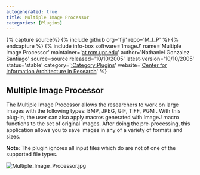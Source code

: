 ```yaml
---
autogenerated: true
title: Multiple Image Processor
categories: [Plugins]
---
```



{% capture source%}
{% include github org='fiji' repo='M\_I\_P' %}
{% endcapture %}
{% include info-box software='ImageJ' name='Multiple Image Processor' maintainer='[at rcm.upr.edu](mailto:ngonzalez)' author='Nathaniel Gonzalez Santiago' source=source released='10/10/2005' latest-version='10/10/2005' status='stable' category='[:Category:Plugins](Category_Plugins)' website='[Center for Information Architecture in Research](http://ciar.rcm.upr.edu/projects/imageprocessor/multiples)' %}

## Multiple Image Processor

The Multiple Image Processor allows the researchers to work on large images with the following types: BMP, JPEG, GIF, TIFF, PGM . With this plug-in, the user can also apply macros generated with ImageJ macro functions to the set of original images. After doing the pre-processing, this application allows you to save images in any of a variety of formats and sizes.

**Note**: The plugin ignores all input files which do are not of one of the supported file types.

![](/media/multiple-image-processor.jpg "Multiple_Image_Processor.jpg")


